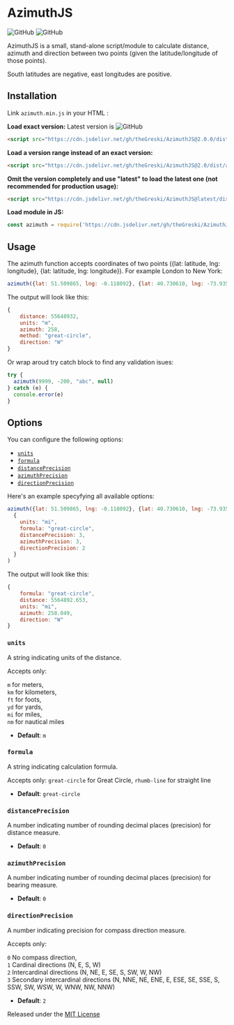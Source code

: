 # AzimuthJS
![GitHub](https://img.shields.io/github/license/theGreski/AzimuthJS)  ![GitHub](https://img.shields.io/github/languages/top/theGreski/AzimuthJS)

AzimuthJS is a small, stand-alone script/module to calculate distance, azimuth and direction between two points (given the latitude/longitude of those points).

South latitudes are negative, east longitudes are positive.

## Installation
Link `azimuth.min.js` in your HTML :

**Load exact version:**  Latest version is ![GitHub](https://img.shields.io/github/v/release/theGreski/AzimuthJS?style=plastic&label=)
```html
<script src="https://cdn.jsdelivr.net/gh/theGreski/AzimuthJS@2.0.0/dist/azimuth.min.js"></script>
```

**Load a version range instead of an exact version:**
```html
<script src="https://cdn.jsdelivr.net/gh/theGreski/AzimuthJS@2.0/dist/azimuth.min.js"></script>
```

**Omit the version completely and use "latest" to load the latest one (not recommended for production usage):**
```html
<script src="https://cdn.jsdelivr.net/gh/theGreski/AzimuthJS@latest/dist/azimuth.min.js"></script>
```

**Load module in JS:**
```javascript
const azimuth = require('https://cdn.jsdelivr.net/gh/theGreski/AzimuthJS@latest/dist/azimuth.min.js"></script>
```

## Usage
The azimuth function accepts coordinates of two points ({lat: latitude, lng: longitude}, {lat: latitude, lng: longitude}). For example London to New York:

```javascript
azimuth({lat: 51.509865, lng: -0.118092}, {lat: 40.730610, lng: -73.935242})
```

The output will look like this:
```javascript
{
    distance: 55648932,
    units: "m",
    azimuth: 258,
    method: "great-circle",
    direction: "W"
}
```

Or wrap aroud try catch block to find any validation isues:

```javascript
try {
  azimuth(9999, -200, "abc", null)
} catch (e) {
  console.error(e)
}
```

## Options

You can configure the following options:

- [`units`](#units)
- [`formula`](#formula)
- [`distancePrecision`](#distanceprecision)
- [`azimuthPrecision`](#azimuthprecision)
- [`directionPrecision`](#directionprecision)

Here's an example specyfying all available options:

```javascript
azimuth({lat: 51.509865, lng: -0.118092}, {lat: 40.730610, lng: -73.935242},  
  {  
    units: "mi",  
    formula: "great-circle",  
    distancePrecision: 3,  
    azimuthPrecision: 3,  
    directionPrecision: 2  
  }  
)
```

The output will look like this:
```javascript
{
    formula: "great-circle",
    distance: 5564892.653,
    units: "mi",
    azimuth: 258.049,
    direction: "W"
}
```


### `units`

A string indicating units of the distance.

Accepts only:

  `m` for meters,  
  `km` for kilometers,  
  `ft` for foots,  
  `yd` for yards,  
  `mi` for miles,  
  `nm` for nautical miles 

- **Default**: `m`


### `formula`

A string indicating calculation formula.

Accepts only:
  `great-circle` for Great Circle,
  `rhumb-line` for straight line

- **Default**: `great-circle`


### `distancePrecision`

A number indicating number of rounding decimal places (precision) for distance measure.

- **Default**: `0`


### `azimuthPrecision`

A number indicating number of rounding decimal places (precision) for bearing measure.

- **Default**: `0`


### `directionPrecision`

A number indicating precision for compass direction measure.

Accepts only:

  `0` No compass direction,  
  `1` Cardinal directions (N, E, S, W)  
  `2` Intercardinal directions (N, NE, E, SE, S, SW, W, NW)  
  `3` Secondary intercardinal directions (N, NNE, NE, ENE, E, ESE, SE, SSE, S, SSW, SW, WSW, W, WNW, NW, NNW)

- **Default**: `2`




Released under the [MIT License](http://www.opensource.org/licenses/mit-license.php)
